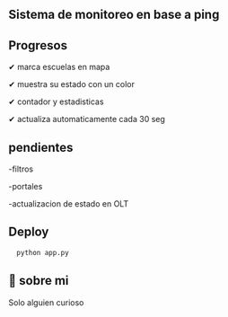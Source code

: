 ## Sistema de monitoreo en base a ping	



## Progresos


✔ marca escuelas en mapa  

✔ muestra su estado con un color  

✔ contador y estadisticas  

✔ actualiza automaticamente cada 30 seg	

## pendientes	

-filtros  

-portales  

-actualizacion de estado en OLT	


## Deploy


```bash
  python app.py
```


## 🚀 sobre mi
Solo alguien curioso
